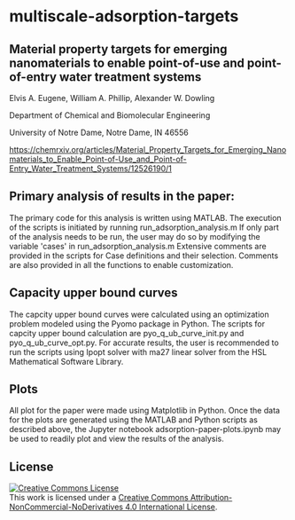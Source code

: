 # multiscale-adsorption-targets

## Material property targets for emerging nanomaterials to enable point-of-use and point-of-entry water treatment systems

Elvis A. Eugene, William A. Phillip, Alexander W. Dowling

Department of Chemical and Biomolecular Engineering

University of Notre Dame, Notre Dame, IN 46556

https://chemrxiv.org/articles/Material_Property_Targets_for_Emerging_Nanomaterials_to_Enable_Point-of-Use_and_Point-of-Entry_Water_Treatment_Systems/12526190/1

## Primary analysis of results in the paper:

The primary code for this analysis is written using MATLAB. 
The execution of the scripts is initiated by running run_adsorption_analysis.m
If only part of the analysis needs to be run, the user may do so by modifying the 
variable 'cases' in run_adsorption_analysis.m 
Extensive comments are provided in the scripts for Case definitions and their selection. 
Comments are also provided in all the functions to enable customization.


## Capacity upper bound curves

The capcity upper bound curves were calculated using an optimization problem modeled using 
the Pyomo package in Python. The scripts for capcity upper bound calculation are pyo_q_ub_curve_init.py 
and pyo_q_ub_curve_opt.py. For accurate results, the user is recommended to run the scripts
using Ipopt solver with ma27 linear solver from the HSL Mathematical Software Library.


## Plots
All plot for the paper were made using Matplotlib in Python. Once the data for the plots are 
generated using the MATLAB and Python scripts as described above, the Jupyter notebook 
adsorption-paper-plots.ipynb may be used to readily plot and view the results of the analysis.

## License

<a rel="license" href="http://creativecommons.org/licenses/by-nc-nd/4.0/"><img alt="Creative Commons License" style="border-width:0" src="https://i.creativecommons.org/l/by-nc-nd/4.0/88x31.png" /></a><br />This work is licensed under a <a rel="license" href="http://creativecommons.org/licenses/by-nc-nd/4.0/">Creative Commons Attribution-NonCommercial-NoDerivatives 4.0 International License</a>.
